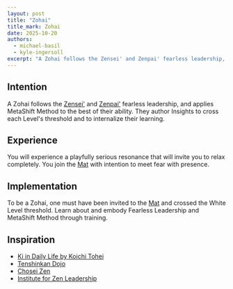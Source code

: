 ```yaml
---
layout: post
title: "Zohai"
title_mark: Zohai
date: 2025-10-20
authors:
  - michael-basil
  - kyle-ingersoll
excerpt: "A Zohai follows the Zensei' and Zenpai' fearless leadership, and applies MetaShift Method to the best of their ability."
---
```


## Intention

A Zohai follows the [Zensei'](../zensei/) and [Zenpai'](../zenpai/) fearless leadership, and applies MetaShift Method to the best of their ability. They author Insights to cross each Level's threshold and to internalize their learning.

## Experience

You will experience a playfully serious resonance that will invite you to relax completely. You join the [Mat](../mat/) with intention to meet fear with presence.

## Implementation

To be a Zohai, one must have been invited to the [Mat](../mat/) and crossed the White Level threshold. Learn about and embody Fearless Leadership and MetaShift Method through training.

## Inspiration

- [Ki in Daily Life by Koichi Tohei](https://www.amazon.com/Ki-Daily-Life-Koichi-Tohei/dp/4889960716)
- [Tenshinkan Dojo](https://japaneseculturecenter.com/classes/aikido)
- [Chosei Zen](https://www.choseizen.org/)
- [Institute for Zen Leadership](https://zenleader.global)
